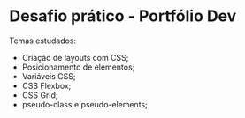 # Desafio prático - Portfólio Dev

<p> Temas estudados: </p>

<ul>
  <li>Criação de layouts com CSS;</li>
  <li>Posicionamento de elementos;</li>
  <li>Variáveis CSS;</li>
  <li>CSS Flexbox;</li>
  <li>CSS Grid;</li>
  <li>pseudo-class e pseudo-elements;</li>
</ul>